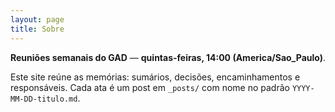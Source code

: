 ```yaml
---
layout: page
title: Sobre
---
```


**Reuniões semanais do GAD** — **quintas-feiras, 14:00 (America/Sao_Paulo)**.

Este site reúne as memórias: sumários, decisões, encaminhamentos e responsáveis.
Cada ata é um post em `_posts/` com nome no padrão `YYYY-MM-DD-titulo.md`.

